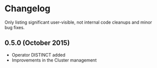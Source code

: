 # Changelog

Only listing significant user-visible, not internal code cleanups and minor bug fixes.

## 0.5.0 (October 2015)

- Operator DISTINCT added
- Improvements in the Cluster management 

